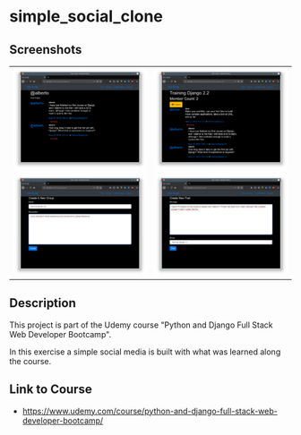 # simple_social_clone

## Screenshots
<div style="text-align: center">
<table>
<tr>
<td style="text-align: center">
    <img src="https://github.com/albertosdneto/simple_social_clone/blob/master/screenshots/01.png" width="300" />
</td>

<td style="text-align: center">
    <img src="https://github.com/albertosdneto/simple_social_clone/blob/master/screenshots/02.png" width="300" />
</td>

</tr>
<tr>

<td style="text-align: center">
    <img src="https://github.com/albertosdneto/simple_social_clone/blob/master/screenshots/03.png" width="300" />
</td>

<td style="text-align: center">
    <img src="https://github.com/albertosdneto/simple_social_clone/blob/master/screenshots/04.png" width="300" />
</td>

</tr>
</table>
</div>

## Description
This project is part of the Udemy course "Python and Django Full Stack Web Developer Bootcamp".

In this exercise a simple social media is built with what was learned along the course.

## Link to Course
 - https://www.udemy.com/course/python-and-django-full-stack-web-developer-bootcamp/ 
